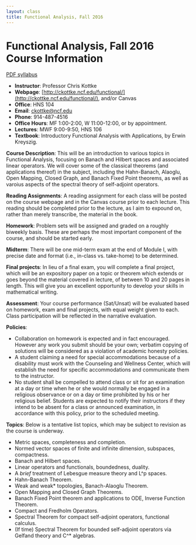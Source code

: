 ```yaml
---
layout: class
title: Functional Analysis, Fall 2016
---
```


Functional Analysis, Fall 2016 Course Information
====================================
[PDF syllabus](syllabus.pdf)

- **Instructor**: Professor Chris Kottke
- **Webpage**: [http://ckottke.ncf.edu/functional/](http://ckottke.ncf.edu/functional/), and/or Canvas
- **Office**: HNS 104
- **Email**: [ckottke@ncf.edu](mailto:ckottke@ncf.edu)
- **Phone**: 914-487-4516
- **Office Hours**: MF 1:00-2:00, W 11:00-12:00, or by appointment.
- **Lectures**: MWF 9:00-9:50, HNS 106
- **Textbook**: Introductory Functional Analysis with Applications, by Erwin Kreyszig.

**Course Description**: This will be an introduction to various topics in
Functional Analysis, focusing on Banach and Hilbert spaces and associated
linear operators. We will cover some of the classical theorems (and
applications thereof) in the subject, including the Hahn-Banach, Alaoglu, Open
Mapping, Closed Graph, and Banach Fixed Point theorems, as well as varoius
aspects of the spectral theory of self-adjoint operators.

**Reading Assignments**: A reading assignment for each class will be posted on
the course webpage and in the Canvas course prior to each lecture. This reading
should be completed prior to the lecture, as I aim to expound on, rather than
merely transcribe, the material in the book. 

**Homework**:
Problem sets will be assigned and graded on a roughly biweekly basis. These are perhaps the
most important component of the course, and should be started early.

**Midterm**: There will be one mid-term exam at the end of Module I, with precise
date and format (i.e., in-class vs. take-home) to be determined.

**Final projects**: In lieu of a final exam, you will complete a final project,
which will be an expository paper on a topic or theorem which extends or goes
beyond the material covered in lecture, of between 10 and 20 pages in length.
This will give you an excellent opportunity to develop your skills in
mathematical writing.

**Assessment**: Your course performance (Sat/Unsat) will be evaluated based on
homework, exam and final projects, with equal weight given to each.  Class
participation will be reflected in the narrative evaluation.

**Policies**: 

- Collaboration on homework is expected and in fact encouraged. However any
  work you submit should be your own; verbatim copying of solutions will be
considered as a violation of academic honesty policies.
- A student claiming a need for special accommodations because of a disability
  must work with the Counseling and Wellness Center, which will establish the
need for specific accommodations and communicate them to the instructor.
- No student shall be compelled to attend class or sit for an examination at a
  day or time when he or she would normally be engaged in a religious
observance or on a day or time prohibited by his or her religious belief.
Students are expected to notify their instructors if they intend to be absent
for a class or announced examination, in accordance with this policy, prior to
the scheduled meeting.

**Topics**: Below is a tentative list topics, which may be
subject to revision as the course is underway. 

- Metric spaces, completeness and completion.
- Normed vector spaces of finite and infinite dimension, subspaces, compactness. 
- Banach and Hilbert spaces.
- Linear operators and functionals, boundedness, duality.
- A *brief* treatment of Lebesgue measure theory and L^p spaces.
- Hahn-Banach Theorem.
- Weak and weak\* topologies, Banach-Alaoglu Theorem.
- Open Mapping and Closed Graph Theorems.
- Banach Fixed Point theorem and applications to ODE, Inverse Function Theorem.
- Compact and Fredholm Operators.
- Spectral Theorem for compact self-adjoint operators, functional calculus.
- (If time) Spectral Theorem for bounded self-adjoint operators via Gelfand theory and C^\* algebras.
